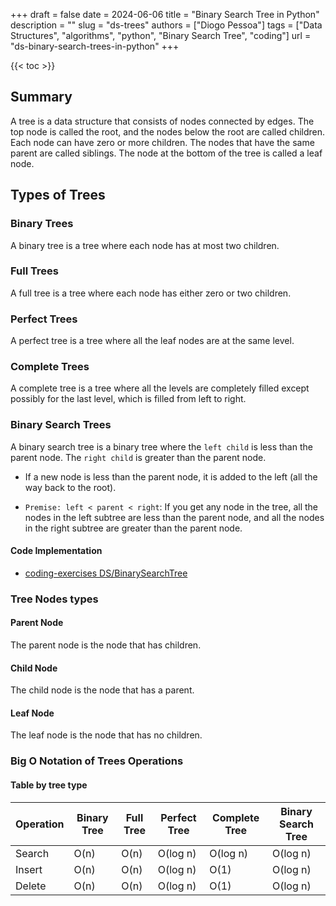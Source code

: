 +++
draft = false
date = 2024-06-06
title = "Binary Search Tree in Python"
description = ""
slug = "ds-trees"
authors = ["Diogo Pessoa"]
tags = ["Data Structures", "algorithms", "python", "Binary Search Tree", "coding"]
url = "ds-binary-search-trees-in-python"
+++

{{< toc >}}

## Summary

A tree is a data structure that consists of nodes connected by edges. The top node is
called the root, and the nodes below the root are called children. Each node can have
zero or more children. The nodes that have the same parent are called siblings. The node
at the bottom of the tree is called a leaf node.

## Types of Trees

### Binary Trees

A binary tree is a tree where each node has at most two children.

### Full Trees

A full tree is a tree where each node has either zero or two children.

### Perfect Trees

A perfect tree is a tree where all the leaf nodes are at the same level.

### Complete Trees

A complete tree is a tree where all the levels are completely filled except possibly for
the last level, which is filled from left to right.

### Binary Search Trees

A binary search tree is a binary tree where the `left child` is less than the parent
node. The `right child` is greater than the parent node.

* If a new node is less than the parent node, it is added to the left (all the way back
  to the root).

* `Premise: left < parent < right`: If you get any node in the tree, all the nodes in
  the left subtree are less than the parent node, and all the nodes in the right subtree
  are greater than the parent node.

#### Code Implementation

* [coding-exercises DS/BinarySearchTree](https://github.com/diogo-pessoa/coding-exercises-for-interviews/blob/main/dataStructures/tree/BinarySearchTree.py)

### Tree Nodes types

#### Parent Node

The parent node is the node that has children.

#### Child Node

The child node is the node that has a parent.

#### Leaf Node

The leaf node is the node that has no children.

### Big O Notation of Trees Operations

#### Table by tree type

| Operation | Binary Tree | Full Tree | Perfect Tree | Complete Tree | Binary Search Tree |
|-----------|-------------|-----------|--------------|---------------|--------------------|
| Search    | O(n)        | O(n)      | O(log n)     | O(log n)      | O(log n)           |
| Insert    | O(n)        | O(n)      | O(log n)     | O(1)          | O(log n)           |
| Delete    | O(n)        | O(n)      | O(log n)     | O(1)          | O(log n)           |

